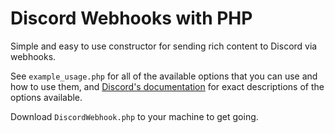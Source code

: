 # Discord Webhooks with PHP

Simple and easy to use constructor for sending rich content to Discord via webhooks.

See `example_usage.php` for all of the available options that you can use and how to use them, and [Discord's documentation](https://discord.com/developers/docs/resources/webhook#execute-webhook) for exact descriptions of the options available.

Download `DiscordWebhook.php` to your machine to get going.